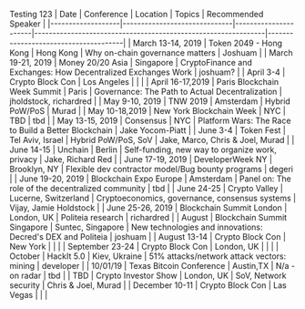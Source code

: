 Testing 123
| Date | Conference | Location | Topics | Recommended Speaker |
|-------------------|------------------------------|----------------------|---------------------------------------------------------------|--------------------------------------|
| March 13-14, 2019 | Token 2049 - Hong Kong | Hong Kong | Why on-chain governance matters | Joshuam |
| March 19-21, 2019 | Money 20/20 Asia | Singapore | CryptoFinance and Exchanges: How Decentralized Exchanges Work | joshuam? |
| April 3-4 | Crypto Block Con | Los Angeles |  |  |
| April 16-17,2019 | Paris Blockchain Week Summit | Paris | Governance: The Path to Actual Decentralization | jholdstock, richardred |
| May 9-10, 2019 | TNW 2019 | Amsterdam | Hybrid PoW/PoS | Murad |
| May 10-18,2019 | New York Blockchain Week | NYC | TBD | tbd |
| May 13-15, 2019 | Consensus | NYC | Platform Wars: The Race to Build a Better Blockchain | Jake Yocom-Piatt |
| June 3-4 | Token Fest | Tel Aviv, Israel | Hybrid PoW/PoS, SoV | Jake, Marco, Chris & Joel, Murad |
| June 14-15 | Unchain | Berlin | Self-funding, new way to organize work, privacy | Jake, Richard Red |
| June 17-19, 2019 | DeveloperWeek NY | Brooklyn, NY | Flexible dev contractor model/Bug bounty programs | degeri |
| June 19-20, 2019 | Blockchain Expo Europe | Amsterdam | Panel on: The role of the decentralized community | tbd |
| June 24-25 | Crypto Valley | Lucerne, Switzerland | Cryptoeconomics, governance, consensus systems | Vijay, Jamie Holdstock |
| June 25-26, 2019 | Blockchain Summit London | London, UK | Politeia research | richardred |
| August | Blockchain Summit Singapore | Suntec, Singapore | New technologies and innovations: Decred's DEX and Politeia | joshuam |
| August 13-14 | Crypto Block Con | New York |  |  |
| September 23-24 | Crypto Block Con | London, UK |  |  |
| October | HackIt 5.0 | Kiev, Ukraine | 51% attacks/network attack vectors: mining | developer |
| 10/01/19 | Texas Bitcoin Conference | Austin,TX | N/a - on radar | tbd |
| TBD | Crypto Investor Show | London, UK | SoV, Network security | Chris & Joel, Murad |
| December 10-11 | Crypto Block Con | Las Vegas |  |  |